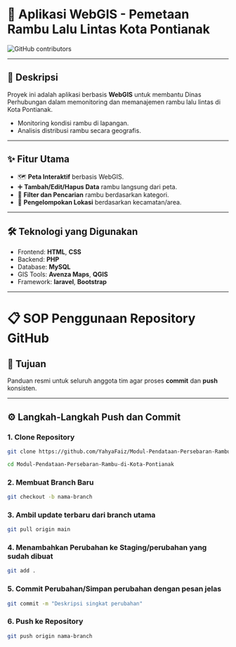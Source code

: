 # 🚦 Aplikasi WebGIS - Pemetaan Rambu Lalu Lintas Kota Pontianak

![GitHub contributors](https://img.shields.io/badge/Contributors-Syarifah%20Ristya%20Kusuma,%20Pasaur%20Alharits%20Luthfullah,%20Jeremia%20Grathyo%20Siahaan,%20Ashilah%20Daniyah%20Mulya,%20Faiz%20Diennur%20Yahya-brightgreen?style=for-the-badge)

---

## 📝 Deskripsi
Proyek ini adalah aplikasi berbasis **WebGIS** untuk membantu Dinas Perhubungan dalam memonitoring dan memanajemen rambu lalu lintas di Kota Pontianak.
- Monitoring kondisi rambu di lapangan.
- Analisis distribusi rambu secara geografis.

---

## ✨ Fitur Utama
- 🗺️ **Peta Interaktif** berbasis WebGIS.
- ➕ **Tambah/Edit/Hapus Data** rambu langsung dari peta.
- 🔎 **Filter dan Pencarian** rambu berdasarkan kategori.
- 📍 **Pengelompokan Lokasi** berdasarkan kecamatan/area.

---

## 🛠️ Teknologi yang Digunakan
- Frontend: **HTML**, **CSS**
- Backend: **PHP** 
- Database: **MySQL** 
- GIS Tools: **Avenza Maps**, **QGIS**
- Framework: **laravel**, **Bootstrap**

---

# 📋 SOP Penggunaan Repository GitHub

## 🎯 Tujuan
Panduan resmi untuk seluruh anggota tim agar proses **commit** dan **push** konsisten.

---

## ⚙️ Langkah-Langkah Push dan Commit

### 1. Clone Repository
```bash
git clone https://github.com/YahyaFaiz/Modul-Pendataan-Persebaran-Rambu-di-Kota-Pontianak.git
```

```bash
cd Modul-Pendataan-Persebaran-Rambu-di-Kota-Pontianak
```
### 2. Membuat Branch Baru
```bash
git checkout -b nama-branch
```
### 3. Ambil update terbaru dari branch utama
```bash
git pull origin main
```
### 4. Menambahkan Perubahan ke Staging/perubahan yang sudah dibuat
```bash
git add .
```
### 5. Commit Perubahan/Simpan perubahan dengan pesan jelas
```bash
git commit -m "Deskripsi singkat perubahan"
```
### 6. Push ke Repository
```bash
git push origin nama-branch
```

